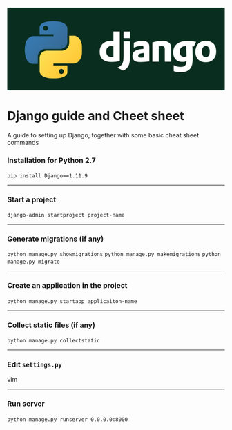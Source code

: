 ![Django Guide and Cheat sheet](https://raw.githubusercontent.com/graphenessl/django-guide/master/images/python-django.png "Django guide and Cheat sheet")

# Django guide and Cheet sheet
A guide to setting up Django, together with some basic cheat sheet commands

### Installation for Python 2.7
```pip install Django==1.11.9```

---
### Start a project
```django-admin startproject project-name```

---
### Generate migrations (if any)
```python manage.py showmigrations```
```python manage.py makemigrations```
```python manage.py migrate```

---
### Create an application in the project
```python manage.py startapp applicaiton-name```

---
### Collect static files (if any)
```python manage.py collectstatic```

---
### Edit ```settings.py```
vim 

---
### Run server
```python manage.py runserver 0.0.0.0:8000```
